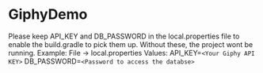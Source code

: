 # GiphyDemo
Please keep API_KEY and DB_PASSWORD in the local.properties file to enable the build.gradle to pick them up. Without these, the project wont be running.
Example:
File -> local.properties
Values:
API_KEY=`<Your Giphy API KEY>`
DB_PASSWORD=`<Password to access the databse>`
